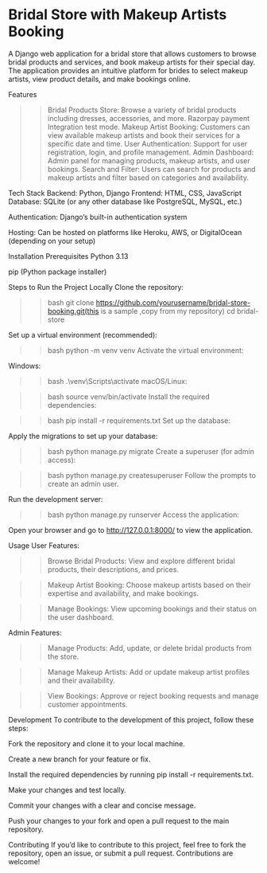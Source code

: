 # Bridal Store with Makeup Artists Booking

A Django web application for a bridal store that allows customers to browse bridal products and services, and book makeup artists for their special day. The application provides an intuitive platform for brides to select makeup artists, view product details, and make bookings online.

Features
>> Bridal Products Store: Browse a variety of bridal products including dresses, accessories, and more.
>> Razorpay payment Integration test mode.
>> Makeup Artist Booking: Customers can view available makeup artists and book their services for a specific date and time.
>> User Authentication: Support for user registration, login, and profile management.
>> Admin Dashboard: Admin panel for managing products, makeup artists, and user bookings.
>> Search and Filter: Users can search for products and makeup artists and filter based on categories and availability.

Tech Stack
Backend: Python, Django
Frontend: HTML, CSS, JavaScript
Database: SQLite (or any other database like PostgreSQL, MySQL, etc.)

Authentication: Django’s built-in authentication system

Hosting: Can be hosted on platforms like Heroku, AWS, or DigitalOcean (depending on your setup)

Installation
Prerequisites
Python 3.13

pip (Python package installer)

Steps to Run the Project Locally
Clone the repository:

>>bash
git clone https://github.com/yourusername/bridal-store-booking.git(this is a sample ,copy from my repository)
cd bridal-store

Set up a virtual environment (recommended):
>>bash
python -m venv venv
Activate the virtual environment:

Windows:

>>bash
.\venv\Scripts\activate
macOS/Linux:

>>bash
source venv/bin/activate
Install the required dependencies:

>>bash
pip install -r requirements.txt
Set up the database:

Apply the migrations to set up your database:

>>bash
python manage.py migrate
Create a superuser (for admin access):

>>bash
python manage.py createsuperuser
Follow the prompts to create an admin user.

Run the development server:

>>bash
python manage.py runserver
Access the application:

Open your browser and go to http://127.0.0.1:8000/ to view the application.


Usage
User Features:
>>Browse Bridal Products: View and explore different bridal products, their descriptions, and prices.

>>Makeup Artist Booking: Choose makeup artists based on their expertise and availability, and make bookings.

>>Manage Bookings: View upcoming bookings and their status on the user dashboard.

Admin Features:
>>Manage Products: Add, update, or delete bridal products from the store.

>>Manage Makeup Artists: Add or update makeup artist profiles and their availability.

>>View Bookings: Approve or reject booking requests and manage customer appointments.

Development
To contribute to the development of this project, follow these steps:

Fork the repository and clone it to your local machine.

Create a new branch for your feature or fix.

Install the required dependencies by running pip install -r requirements.txt.

Make your changes and test locally.

Commit your changes with a clear and concise message.

Push your changes to your fork and open a pull request to the main repository.

Contributing
If you’d like to contribute to this project, feel free to fork the repository, open an issue, or submit a pull request. Contributions are welcome!
